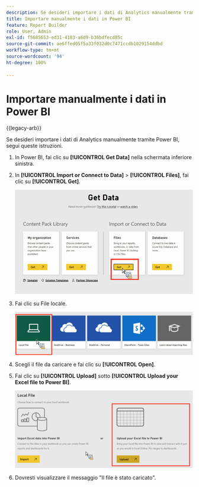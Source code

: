```yaml
---
description: Se desideri importare i dati di Analytics manualmente tramite Power BI, segui queste istruzioni.
title: Importare manualmente i dati in Power BI
feature: Report Builder
role: User, Admin
exl-id: f5685653-ed31-4183-a6d9-b36bdfecd85c
source-git-commit: ae6ffed05f5a33f032d0c7471ccdb1029154ddbd
workflow-type: tm+mt
source-wordcount: '94'
ht-degree: 100%

---
```


# Importare manualmente i dati in Power BI

{{legacy-arb}}

Se desideri importare i dati di Analytics manualmente tramite Power BI, segui queste istruzioni.

1. In Power BI, fai clic su **[!UICONTROL Get Data]** nella schermata inferiore sinistra.
1. In **[!UICONTROL Import or Connect to Data]** > **[!UICONTROL Files]**, fai clic su **[!UICONTROL Get]**.

   ![Fai clic sull’icona Ottieni in Importa o Connetti a dati.](assets/get-data.png)

1. Fai clic su File locale.

   ![Fai clic sull’icona File locale.](assets/local-file.png)

1. Scegli il file da caricare e fai clic su **[!UICONTROL Open]**.
1. Fai clic su **[!UICONTROL Upload]** sotto **[!UICONTROL Upload your Excel file to Power BI]**.

   ![Fai clic su Carica per caricare il file Excel.](assets/upload-excel-file.png)

1. Dovresti visualizzare il messaggio &quot;Il file è stato caricato&quot;.
